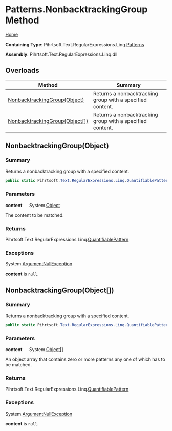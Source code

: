 # Patterns\.NonbacktrackingGroup Method

[Home](../../../../../../README.md)

**Containing Type**: Pihrtsoft\.Text\.RegularExpressions\.Linq\.[Patterns](../README.md)

**Assembly**: Pihrtsoft\.Text\.RegularExpressions\.Linq\.dll

## Overloads

| Method | Summary |
| ------ | ------- |
| [NonbacktrackingGroup(Object)](#Pihrtsoft_Text_RegularExpressions_Linq_Patterns_NonbacktrackingGroup_System_Object_) | Returns a nonbacktracking group with a specified content\. |
| [NonbacktrackingGroup(Object\[\])](#Pihrtsoft_Text_RegularExpressions_Linq_Patterns_NonbacktrackingGroup_System_Object___) | Returns a nonbacktracking group with a specified content\. |

## NonbacktrackingGroup\(Object\) <a name="Pihrtsoft_Text_RegularExpressions_Linq_Patterns_NonbacktrackingGroup_System_Object_"></a>

### Summary

Returns a nonbacktracking group with a specified content\.

```csharp
public static Pihrtsoft.Text.RegularExpressions.Linq.QuantifiablePattern NonbacktrackingGroup(object content)
```

### Parameters

**content** &emsp; System\.[Object](https://docs.microsoft.com/en-us/dotnet/api/system.object)

The content to be matched\.

### Returns

Pihrtsoft\.Text\.RegularExpressions\.Linq\.[QuantifiablePattern](../../QuantifiablePattern/README.md)

### Exceptions

System\.[ArgumentNullException](https://docs.microsoft.com/en-us/dotnet/api/system.argumentnullexception)

**content** is `null`\.

## NonbacktrackingGroup\(Object\[\]\) <a name="Pihrtsoft_Text_RegularExpressions_Linq_Patterns_NonbacktrackingGroup_System_Object___"></a>

### Summary

Returns a nonbacktracking group with a specified content\.

```csharp
public static Pihrtsoft.Text.RegularExpressions.Linq.QuantifiablePattern NonbacktrackingGroup(params object[] content)
```

### Parameters

**content** &emsp; System\.[Object](https://docs.microsoft.com/en-us/dotnet/api/system.object)\[\]

An object array that contains zero or more patterns any one of which has to be matched\.

### Returns

Pihrtsoft\.Text\.RegularExpressions\.Linq\.[QuantifiablePattern](../../QuantifiablePattern/README.md)

### Exceptions

System\.[ArgumentNullException](https://docs.microsoft.com/en-us/dotnet/api/system.argumentnullexception)

**content** is `null`\.

